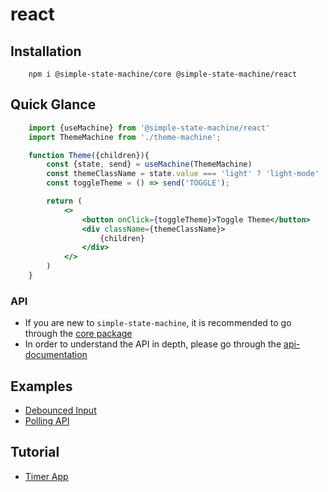 # react

## Installation

```
    npm i @simple-state-machine/core @simple-state-machine/react
```

## Quick Glance

```jsx
    import {useMachine} from '@simple-state-machine/react'
    import ThemeMachine from './theme-machine';

    function Theme({children}){
        const {state, send} = useMachine(ThemeMachine)
        const themeClassName = state.value === 'light' ? 'light-mode' : 'dark-mode'
        const toggleTheme = () => send('TOGGLE');

        return (
            <>
                <button onClick={toggleTheme}>Toggle Theme</button>
                <div className={themeClassName}>
                    {children}
                </div>
            </>
        )
    }
```

### API

- If you are new to `simple-state-machine`, it is recommended to go through the [core package](../core/README.md)
- In order to understand the API in depth, please go through the [api-documentation](../react/docs/api.md)

## Examples
- [Debounced Input](https://codesandbox.io/p/sandbox/debounce-stg462)
- [Polling API](https://codesandbox.io/p/sandbox/polling-463vsz)

## Tutorial
- [Timer App](./docs/tutorial.md)